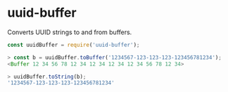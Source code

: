 # uuid-buffer
Converts UUID strings to and from buffers.

```javascript
const uuidBuffer = require('uuid-buffer');

> const b = uuidBuffer.toBuffer('1234567-123-123-123-123456781234');
<Buffer 12 34 56 78 12 34 12 34 12 34 12 34 56 78 12 34>

> uuidBuffer.toString(b);
'1234567-123-123-123-123456781234'
```

